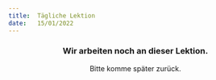 ```yaml
---
title:  Tägliche Lektion
date:   15/01/2022
---
```


### <center>Wir arbeiten noch an dieser Lektion.</center>
<center>Bitte komme später zurück.</center>